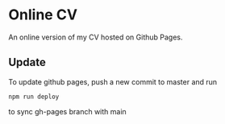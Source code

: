 # Online CV

An online version of my CV hosted on Github Pages.

## Update
To update github pages, push a new commit to master and run
```
npm run deploy
```
to sync gh-pages branch with main